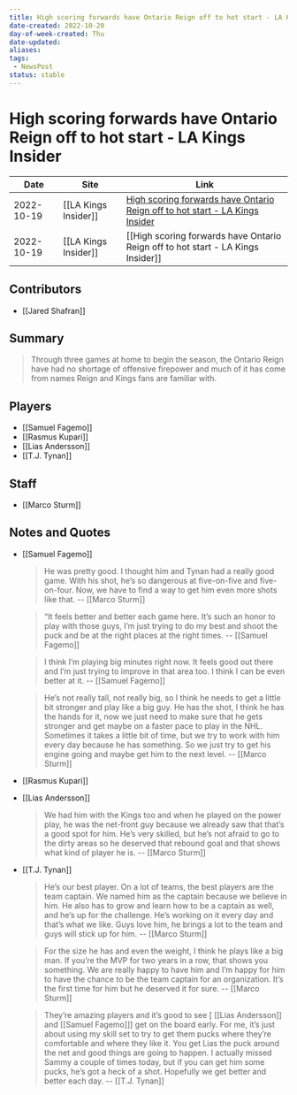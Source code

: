 ```yaml
---
title: High scoring forwards have Ontario Reign off to hot start - LA Kings Insider
date-created: 2022-10-20
day-of-week-created: Thu
date-updated: 
aliases: 
tags:
 - NewsPost
status: stable
---
```


# High scoring forwards have Ontario Reign off to hot start - LA Kings Insider

| Date       | Site                 | Link                                                                                                                                                                             |
| ---------- | -------------------- | -------------------------------------------------------------------------------------------------------------------------------------------------------------------------------- |
| 2022-10-19 | [[LA Kings Insider]] | [High scoring forwards have Ontario Reign off to hot start - LA Kings Insider](https://lakingsinsider.com/2022/10/19/high-scoring-forwards-have-ontario-reign-off-to-hot-start/) |
| 2022-10-19 | [[LA Kings Insider]] | [[High scoring forwards have Ontario Reign off to hot start - LA Kings Insider]]                                                                                                 |


## Contributors
- [[Jared Shafran]]


## Summary
> Through three games at home to begin the season, the Ontario Reign have had no shortage of offensive firepower and much of it has come from names Reign and Kings fans are familiar with.


## Players
- [[Samuel Fagemo]]
- [[Rasmus Kupari]]
- [[Lias Andersson]]
- [[T.J. Tynan]]


## Staff
- [[Marco Sturm]]


## Notes and Quotes
- [[Samuel Fagemo]]
  > He was pretty good. I thought him and Tynan had a really good game. With his shot, he’s so dangerous at five-on-five and five-on-four. Now, we have to find a way to get him even more shots like that. -- [[Marco Sturm]]
  
  > “It feels better and better each game here. It’s such an honor to play with those guys, I’m just trying to do my best and shoot the puck and be at the right places at the right times. -- [[Samuel Fagemo]]
  
  > I think I’m playing big minutes right now. It feels good out there and I’m just trying to improve in that area too. I think I can be even better at it. -- [[Samuel Fagemo]]
  
  > He’s not really tall, not really big, so I think he needs to get a little bit stronger and play like a big guy. He has the shot, I think he has the hands for it, now we just need to make sure that he gets stronger and get maybe on a faster pace to play in the NHL. Sometimes it takes a little bit of time, but we try to work with him every day because he has something. So we just try to get his engine going and maybe get him to the next level. -- [[Marco Sturm]]
- [[Rasmus Kupari]]
- [[Lias Andersson]]
  > We had him with the Kings too and when he played on the power play, he was the net-front guy because we already saw that that’s a good spot for him. He’s very skilled, but he’s not afraid to go to the dirty areas so he deserved that rebound goal and that shows what kind of player he is. -- [[Marco Sturm]]
- [[T.J. Tynan]]
  > He’s our best player. On a lot of teams, the best players are the team captain. We named him as the captain because we believe in him. He also has to grow and learn how to be a captain as well, and he’s up for the challenge. He’s working on it every day and that’s what we like. Guys love him, he brings a lot to the team and guys will stick up for him. -- [[Marco Sturm]]
  
  > For the size he has and even the weight, I think he plays like a big man. If you’re the MVP for two years in a row, that shows you something. We are really happy to have him and I’m happy for him to have the chance to be the team captain for an organization. It’s the first time for him but he deserved it for sure. -- [[Marco Sturm]]
  
  > They’re amazing players and it’s good to see \[ [[Lias Andersson]] and [[Samuel Fagemo]]] get on the board early. For me, it’s just about using my skill set to try to get them pucks where they’re comfortable and where they like it. You get Lias the puck around the net and good things are going to happen. I actually missed Sammy a couple of times today, but if you can get him some pucks, he’s got a heck of a shot. Hopefully we get better and better each day. -- [[T.J. Tynan]]

